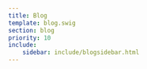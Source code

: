 ```yaml
---
title: Blog
template: blog.swig
section: blog
priority: 10
include:
    sidebar: include/blogsidebar.html
---
```

